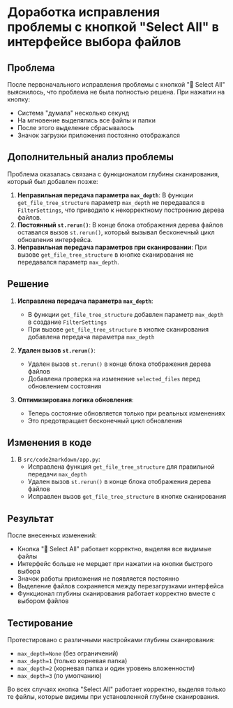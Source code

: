 # Доработка исправления проблемы с кнопкой "Select All" в интерфейсе выбора файлов

## Проблема
После первоначального исправления проблемы с кнопкой "📂 Select All" выяснилось, что проблема не была полностью решена. При нажатии на кнопку:
- Система "думала" несколько секунд
- На мгновение выделялись все файлы и папки
- После этого выделение сбрасывалось
- Значок загрузки приложения постоянно отображался

## Дополнительный анализ проблемы
Проблема оказалась связана с функционалом глубины сканирования, который был добавлен позже:
1. **Неправильная передача параметра `max_depth`**: В функции `get_file_tree_structure` параметр `max_depth` не передавался в `FilterSettings`, что приводило к некорректному построению дерева файлов.
2. **Постоянный `st.rerun()`**: В конце блока отображения дерева файлов оставался вызов `st.rerun()`, который вызывал бесконечный цикл обновления интерфейса.
3. **Неправильная передача параметров при сканировании**: При вызове `get_file_tree_structure` в кнопке сканирования не передавался параметр `max_depth`.

## Решение
1. **Исправлена передача параметра `max_depth`**:
   - В функции `get_file_tree_structure` добавлен параметр `max_depth` в создание `FilterSettings`
   - При вызове `get_file_tree_structure` в кнопке сканирования добавлена передача параметра `max_depth`

2. **Удален вызов `st.rerun()`**:
   - Удален вызов `st.rerun()` в конце блока отображения дерева файлов
   - Добавлена проверка на изменение `selected_files` перед обновлением состояния

3. **Оптимизирована логика обновления**:
   - Теперь состояние обновляется только при реальных изменениях
   - Это предотвращает бесконечный цикл обновления

## Изменения в коде
1. В `src/code2markdown/app.py`:
   - Исправлена функция `get_file_tree_structure` для правильной передачи `max_depth`
   - Удален вызов `st.rerun()` в конце блока отображения дерева файлов
   - Исправлен вызов `get_file_tree_structure` в кнопке сканирования

## Результат
После внесенных изменений:
- Кнопка "📂 Select All" работает корректно, выделяя все видимые файлы
- Интерфейс больше не мерцает при нажатии на кнопки быстрого выбора
- Значок работы приложения не появляется постоянно
- Выделение файлов сохраняется между перезагрузками интерфейса
- Функционал глубины сканирования работает корректно вместе с выбором файлов

## Тестирование
Протестировано с различными настройками глубины сканирования:
- `max_depth=None` (без ограничений)
- `max_depth=1` (только корневая папка)
- `max_depth=2` (корневая папка и один уровень вложенности)
- `max_depth=3` (по умолчанию)

Во всех случаях кнопка "Select All" работает корректно, выделяя только те файлы, которые видимы при установленной глубине сканирования.